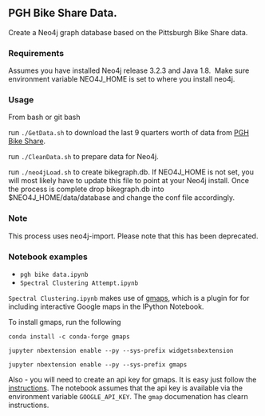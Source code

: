 ## PGH Bike Share Data.

Create a Neo4j graph database based on the Pittsburgh Bike Share data.  

### Requirements

Assumes you have installed Neo4j release 3.2.3 and Java 1.8.  Make sure environment variable NEO4J_HOME is set to where you install neo4j.

### Usage

From bash or git bash

run `./GetData.sh` to download the last 9 quarters worth of data from [PGH Bike Share](http://pghbikeshare.org).

run `./CleanData.sh` to prepare data for Neo4j.

run `./neo4jLoad.sh` to create bikegraph.db.  If NEO4J_HOME is not set, you will most likely have to update this file to point at your Neo4j install.
Once the process is complete drop bikegraph.db into $NEO4J_HOME/data/database and change the conf file accordingly.

### Note

This process uses neo4j-import.  Please note that this has been deprecated. 

### Notebook examples

* `pgh bike data.ipynb`
* `Spectral Clustering Attempt.ipynb`

`Spectral Clustering.ipynb` makes use of [gmaps](https://github.com/pbugnion/gmaps), which is a plugin for for including interactive Google maps in the IPython Notebook.

To install gmaps, run the following 

`conda install -c conda-forge gmaps`

`jupyter nbextension enable --py --sys-prefix widgetsnbextension`

`jupyter nbextension enable --py --sys-prefix gmaps`

Also - you will need to create an api key for gmaps. It is easy just follow the [instructions](https://console.developers.google.com/flows/enableapi?apiid=maps_backend,geocoding_backend,directions_backend,distance_matrix_backend,elevation_backend&keyType=CLIENT_SIDE&reusekey=true).
The notebook assumes that the api key is available via the environment variable `GOOGLE_API_KEY`.  The `gmap` documenation has clearn instructions. 
